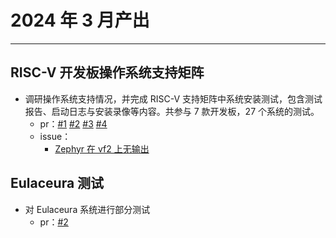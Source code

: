 # 2024 年 3 月产出

---

## RISC-V 开发板操作系统支持矩阵

- 调研操作系统支持情况，并完成 RISC-V 支持矩阵中系统安装测试，包含测试报告、启动日志与安装录像等内容。共参与 7 款开发板，27 个系统的测试。
    - pr：[#1](https://github.com/KevinMX/support-matrix/pull/1) [#2](https://github.com/KevinMX/support-matrix/pull/2) [#3](https://github.com/KevinMX/support-matrix/pull/3) [#4](https://github.com/KevinMX/support-matrix/pull/4)
    - issue：
        - [Zephyr 在 vf2 上无输出](https://forum.rvspace.org/t/no-output-while-trying-zephyr-on-visionfive-2/4243)





## Eulaceura 测试

- 对 Eulaceura 系统进行部分测试
    - pr：[#2](https://gitee.com/yunxiangluo/eulaceura-test/pulls/2/commits)